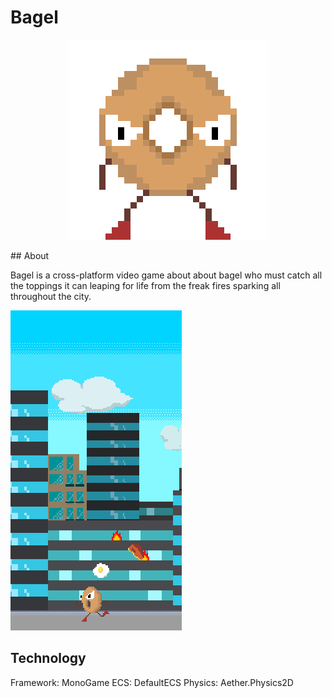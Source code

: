 # Bagel

<p align="center">
<img width="320" height="320" src="Documentation/Images/bagel.gif">
</p>
## About

Bagel is a cross-platform video game about about bagel who must catch all the toppings it can leaping for life from the freak fires sparking all throughout the city.
<p align="left">
	<img width="274" height="512" src="Documentation/Images/gameplay.png">
</p>

## Technology 

Framework: MonoGame
ECS: DefaultECS
Physics: Aether.Physics2D
